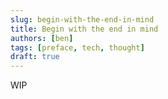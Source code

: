 ```yaml
---
slug: begin-with-the-end-in-mind
title: Begin with the end in mind
authors: [ben]
tags: [preface, tech, thought]
draft: true
---
```


WIP

